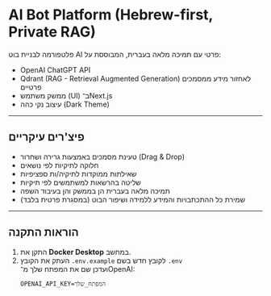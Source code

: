 # AI Bot Platform (Hebrew-first, Private RAG)

פלטפורמה לבניית בוט AI פרטי עם תמיכה מלאה בעברית, המבוססת על:
- OpenAI ChatGPT API
- Qdrant (RAG - Retrieval Augmented Generation) לאחזור מידע ממסמכים פרטיים
- ממשק משתמש (UI) ב־Next.js
- עיצוב נקי כהה (Dark Theme)

---

## פיצ'רים עיקריים
- טעינת מסמכים באמצעות גרירה ושחרור (Drag & Drop)
- חלוקה לתיקיות לפי נושאים
- שאילתות ממוקדות לתיקיה/ות ספציפיות
- שליטה בהרשאות למשתמשים לפי תיקיות
- תמיכה מלאה בעברית הן בממשק והן בעיבוד השפה
- שמירת כל ההתכתבויות והמידע ללמידה ושיפור הבוט (במסגרת פרטית בלבד)

---

## הוראות התקנה

1. התקן את **Docker Desktop** במחשב.
2. העתק את הקובץ `.env.example` לקובץ חדש בשם `.env`  
   ועדכן שם את המפתח שלך מ־OpenAI:
   ```env
   OPENAI_API_KEY=המפתח_שלך
